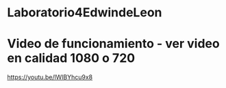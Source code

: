 # Laboratorio4EdwindeLeon
# Video de funcionamiento - ver video en calidad 1080 o 720
https://youtu.be/lWlBYhcu9x8
